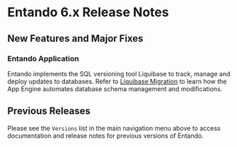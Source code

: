 # Entando 6.x Release Notes 

## New Features and Major Fixes

### Entando Application

Entando implements the SQL versioning tool Liquibase to track, manage and deploy updates to databases. Refer to [Liquibase Migration](../reference/databases.md#liquibase-migration) to learn how the App Engine automates database schema management and modifications.

## Previous Releases
Please see the `Versions` list in the main navigation menu above to access documentation and release notes for previous versions of Entando.